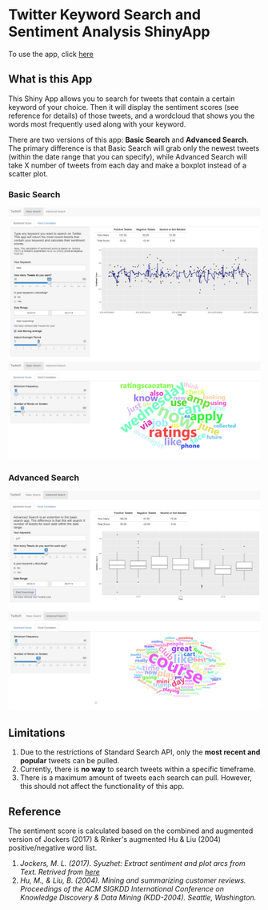 # Twitter Keyword Search and Sentiment Analysis ShinyApp

To use the app, click [here](https://kevinch0810zxc.shinyapps.io/TwitteR/)

## What is this App
This Shiny App allows you to search for tweets that contain a certain keyword of your choice. Then it will display the sentiment scores (see reference for details) of those tweets, and a wordcloud that shows you the words most frequently used along with your keyword.

There are two versions of this app: **Basic Search** and **Advanced Search**. The primary difference is that Basic Search will grab only the newest tweets (within the date range that you can specify), while Advanced Search will take X number of tweets from each day and make a boxplot instead of a scatter plot.

### Basic Search
![alt text](https://github.com/kevinch0810zxc/Twitter-Keyword/blob/master/basic1.png)
![alt text](https://github.com/kevinch0810zxc/Twitter-Keyword/blob/master/basic2.png)

### Advanced Search
![alt text](https://github.com/kevinch0810zxc/Twitter-Keyword/blob/master/advanced1.png)
![alt text](https://github.com/kevinch0810zxc/Twitter-Keyword/blob/master/advanced2.png)

## Limitations
  1. Due to the restrictions of Standard Search API, only the **most recent and popular** tweets can be pulled.
  2. Currently, there is **no way** to search tweets within a specific timeframe.
  3. There is a maximum amount of tweets each search can pull. However, this should not affect the functionality of this app.
 
 ## Reference
The sentiment score is calculated based on the combined and augmented version of Jockers (2017) & Rinker's augmented Hu & Liu (2004) positive/negative word list.
 
1. *Jockers, M. L. (2017). Syuzhet: Extract sentiment and plot arcs from Text. Retrived from [here](https://github.com/mjockers/syuzhet)*
2. *Hu, M., & Liu, B. (2004). Mining and summarizing customer reviews. Proceedings of the ACM SIGKDD International Conference on Knowledge Discovery & Data Mining (KDD-2004). Seattle, Washington.*

